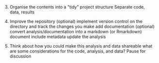 3. Organise the contents into a "tidy" project structure
Separate code, data, results
4. Improve the repository
(optional) implement version control on the directory and track the changes you make
add documentation
(optional) convert analysis/documentation into a markdown (or Rmarkdown) document
include metadata
update the analysis

5. Think about how you could make this analysis and data shareable
what are some considerations for the code, analysis, and data?
Pause for discussion
